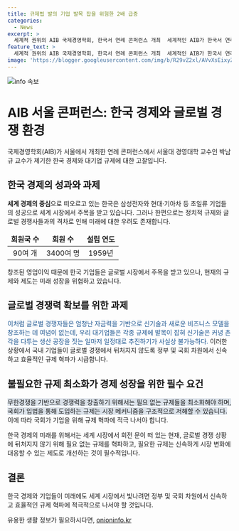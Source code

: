 ```yaml
---
title: 규제법 발의 기업 발목 잡을 위험한 2배 급증
categories:
  - News
excerpt: >
  세계적 권위의 AIB 국제경영학회, 한국서 연례 콘퍼런스 개최  세계적인 AIB가 한국서 연례 콘퍼런스를 개최한 것으로 세계 각국의 전문가들은 우리나라의 경제 성장과 기업들에 높은 관심을 보였다. 그러나 우리 경제의 미래는 밝지 않다는 우려도 나왔는데, 정치적 규제로 인해 대기업 발전이 제약을 받고 있는 상황이다. 이러한 규제는 스타트업과 대기업 모두에게 어려움을 주고 있으며, 규제 혁파를 통해 시장 경쟁력을 끌어올려야 한다는 주장이 나왔다.
feature_text: >
  세계적 권위의 AIB 국제경영학회, 한국서 연례 콘퍼런스 개최  세계적인 AIB가 한국서 연례 콘퍼런스를 개최한 것으로 세계 각국의 전문가들은 우리나라의 경제 성장과 기업들에 높은 관심을 보였다. 그러나 우리 경제의 미래는 밝지 않다는 우려도 나왔는데, 정치적 규제로 인해 대기업 발전이 제약을 받고 있는 상황이다. 이러한 규제는 스타트업과 대기업 모두에게 어려움을 주고 있으며, 규제 혁파를 통해 시장 경쟁력을 끌어올려야 한다는 주장이 나왔다.
image: 'https://blogger.googleusercontent.com/img/b/R29vZ2xl/AVvXsEixyZcFfHzMRdzZMjFBmAUKJYCLCGyLL1o632UiGVXcaFdKo_bkvkuCioo0uUKlGfBVcT3P84aROyZIXSBEx3Aw5nCQ3pTgDom1WDC4m8eifvWiAmWEEVb4x6G_l8C0QH225ldMjyaFvpxGEBGNO37VmDTDMHGhJPq73UglMfDca1-0aw/s1600/blogspot.png'
---
```


<p><img src="https://blogger.googleusercontent.com/img/b/R29vZ2xl/AVvXsEixyZcFfHzMRdzZMjFBmAUKJYCLCGyLL1o632UiGVXcaFdKo_bkvkuCioo0uUKlGfBVcT3P84aROyZIXSBEx3Aw5nCQ3pTgDom1WDC4m8eifvWiAmWEEVb4x6G_l8C0QH225ldMjyaFvpxGEBGNO37VmDTDMHGhJPq73UglMfDca1-0aw/s1600/blogspot.png" alt="info 속보" /></p>

<h1>AIB 서울 콘퍼런스: 한국 경제와 글로벌 경쟁 환경</h1>

<p data-ke-size="size16">국제경영학회(AIB)가 서울에서 개최한 연례 콘퍼런스에서 서울대 경영대학 교수인 박남규 교수가 제기한 한국 경제와 대기업 규제에 대한 고찰입니다.</p>

<h2 data-ke-size="size26">한국 경제의 성과와 과제</h2>

<p><b>세계 경제의 중심</b>으로 떠오르고 있는 한국은 삼성전자와 현대·기아차 등 초일류 기업들의 성공으로 세계 시장에서 주목을 받고 있습니다. 그러나 한편으로는 정치적 규제와 글로벌 경쟁사들과의 격차로 인해 미래에 대한 우려도 존재합니다.</p>

<table>
<thead>
<tr>
<td style="text-align: center; height: 17px;"><b>회원국 수</b></td>
<td style="text-align: center; height: 17px;"><b>회원 수</b></td>
<td style="text-align: center; height: 17px;"><b>설립 연도</b></td>
</tr>
</thead>
<tbody>
<tr>
<td style="text-align: center; height: 17px;">90여 개</td>
<td style="text-align: center; height: 17px;">3400여 명</td>
<td style="text-align: center; height: 17px;">1959년</td>
</tr>
</tbody>
</table>

<p>창조된 영업이익 때문에 한국 기업들은 글로벌 시장에서 주목을 받고 있으나, 현재의 규제와 제도는 미래 성장을 위협하고 있습니다.</p>

<h2 data-ke-size="size26">글로벌 경쟁력 확보를 위한 과제</h2>

<p><span style="color: #1a5490;">이처럼 글로벌 경쟁자들은 엄청난 자금력을 기반으로 신기술과 새로운 비즈니스 모델을 창조하는 데 여념이 없는데, 우리 대기업들은 각종 규제에 발목이 잡혀 신기술은 커녕 촌각을 다투는 생산 공장을 짓는 일마저 일정대로 추진하기가 사실상 불가능하다.</span> 이러한 상황에서 국내 기업들이 글로벌 경쟁에서 뒤처지지 않도록 정부 및 국회 차원에서 신속하고 효율적인 규제 혁파가 시급합니다.</p>

<h2 data-ke-size="size26">불필요한 규제 최소화가 경제 성장을 위한 필수 요건</h2>

<p><span style="background-color: #21538527;">무한경쟁을 기반으로 경쟁력을 창출하기 위해서는 필요 없는 규제들을 최소화해야 하며, 국회가 입법을 통해 도입하는 규제는 시장 메커니즘을 구조적으로 저해할 수 있습니다.</span> 이에 따라 국회가 기업을 위해 규제 혁파에 적극 나서야 합니다.</p>

<p>한국 경제의 미래를 위해서는 세계 시장에서 회전 문이 떠 있는 현재, 글로벌 경쟁 상황에 뒤처지지 않기 위해 필요 없는 규제를 혁파하고, 필요한 규제는 신속하게 시장 변화에 대응할 수 있는 제도로 개선하는 것이 필수적입니다.</p>

<h2 data-ke-size="size26">결론</h2>

<p>한국 경제와 기업들이 미래에도 세계 시장에서 빛나려면 정부 및 국회 차원에서 신속하고 효율적인 규제 혁파에 적극적으로 나서야 할 것입니다.</p>
유용한 생활 정보가 필요하시다면, <a href="https://onioninfo.kr" rel="dofollow">onioninfo.kr</a>



